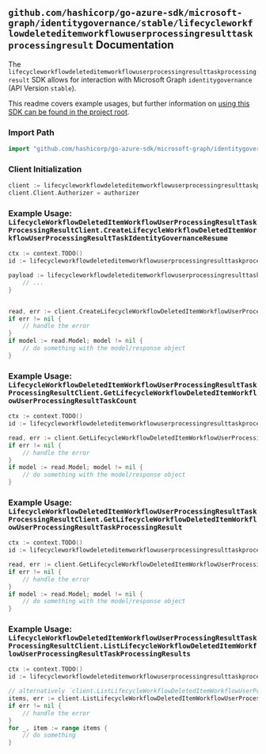 
## `github.com/hashicorp/go-azure-sdk/microsoft-graph/identitygovernance/stable/lifecycleworkflowdeleteditemworkflowuserprocessingresulttaskprocessingresult` Documentation

The `lifecycleworkflowdeleteditemworkflowuserprocessingresulttaskprocessingresult` SDK allows for interaction with Microsoft Graph `identitygovernance` (API Version `stable`).

This readme covers example usages, but further information on [using this SDK can be found in the project root](https://github.com/hashicorp/go-azure-sdk/tree/main/docs).

### Import Path

```go
import "github.com/hashicorp/go-azure-sdk/microsoft-graph/identitygovernance/stable/lifecycleworkflowdeleteditemworkflowuserprocessingresulttaskprocessingresult"
```


### Client Initialization

```go
client := lifecycleworkflowdeleteditemworkflowuserprocessingresulttaskprocessingresult.NewLifecycleWorkflowDeletedItemWorkflowUserProcessingResultTaskProcessingResultClientWithBaseURI("https://graph.microsoft.com")
client.Client.Authorizer = authorizer
```


### Example Usage: `LifecycleWorkflowDeletedItemWorkflowUserProcessingResultTaskProcessingResultClient.CreateLifecycleWorkflowDeletedItemWorkflowUserProcessingResultTaskIdentityGovernanceResume`

```go
ctx := context.TODO()
id := lifecycleworkflowdeleteditemworkflowuserprocessingresulttaskprocessingresult.NewIdentityGovernanceLifecycleWorkflowDeletedItemWorkflowIdUserProcessingResultIdTaskProcessingResultID("workflowId", "userProcessingResultId", "taskProcessingResultId")

payload := lifecycleworkflowdeleteditemworkflowuserprocessingresulttaskprocessingresult.CreateLifecycleWorkflowDeletedItemWorkflowUserProcessingResultTaskIdentityGovernanceResumeRequest{
	// ...
}


read, err := client.CreateLifecycleWorkflowDeletedItemWorkflowUserProcessingResultTaskIdentityGovernanceResume(ctx, id, payload, lifecycleworkflowdeleteditemworkflowuserprocessingresulttaskprocessingresult.DefaultCreateLifecycleWorkflowDeletedItemWorkflowUserProcessingResultTaskIdentityGovernanceResumeOperationOptions())
if err != nil {
	// handle the error
}
if model := read.Model; model != nil {
	// do something with the model/response object
}
```


### Example Usage: `LifecycleWorkflowDeletedItemWorkflowUserProcessingResultTaskProcessingResultClient.GetLifecycleWorkflowDeletedItemWorkflowUserProcessingResultTaskCount`

```go
ctx := context.TODO()
id := lifecycleworkflowdeleteditemworkflowuserprocessingresulttaskprocessingresult.NewIdentityGovernanceLifecycleWorkflowDeletedItemWorkflowIdUserProcessingResultID("workflowId", "userProcessingResultId")

read, err := client.GetLifecycleWorkflowDeletedItemWorkflowUserProcessingResultTaskCount(ctx, id, lifecycleworkflowdeleteditemworkflowuserprocessingresulttaskprocessingresult.DefaultGetLifecycleWorkflowDeletedItemWorkflowUserProcessingResultTaskCountOperationOptions())
if err != nil {
	// handle the error
}
if model := read.Model; model != nil {
	// do something with the model/response object
}
```


### Example Usage: `LifecycleWorkflowDeletedItemWorkflowUserProcessingResultTaskProcessingResultClient.GetLifecycleWorkflowDeletedItemWorkflowUserProcessingResultTaskProcessingResult`

```go
ctx := context.TODO()
id := lifecycleworkflowdeleteditemworkflowuserprocessingresulttaskprocessingresult.NewIdentityGovernanceLifecycleWorkflowDeletedItemWorkflowIdUserProcessingResultIdTaskProcessingResultID("workflowId", "userProcessingResultId", "taskProcessingResultId")

read, err := client.GetLifecycleWorkflowDeletedItemWorkflowUserProcessingResultTaskProcessingResult(ctx, id, lifecycleworkflowdeleteditemworkflowuserprocessingresulttaskprocessingresult.DefaultGetLifecycleWorkflowDeletedItemWorkflowUserProcessingResultTaskProcessingResultOperationOptions())
if err != nil {
	// handle the error
}
if model := read.Model; model != nil {
	// do something with the model/response object
}
```


### Example Usage: `LifecycleWorkflowDeletedItemWorkflowUserProcessingResultTaskProcessingResultClient.ListLifecycleWorkflowDeletedItemWorkflowUserProcessingResultTaskProcessingResults`

```go
ctx := context.TODO()
id := lifecycleworkflowdeleteditemworkflowuserprocessingresulttaskprocessingresult.NewIdentityGovernanceLifecycleWorkflowDeletedItemWorkflowIdUserProcessingResultID("workflowId", "userProcessingResultId")

// alternatively `client.ListLifecycleWorkflowDeletedItemWorkflowUserProcessingResultTaskProcessingResults(ctx, id, lifecycleworkflowdeleteditemworkflowuserprocessingresulttaskprocessingresult.DefaultListLifecycleWorkflowDeletedItemWorkflowUserProcessingResultTaskProcessingResultsOperationOptions())` can be used to do batched pagination
items, err := client.ListLifecycleWorkflowDeletedItemWorkflowUserProcessingResultTaskProcessingResultsComplete(ctx, id, lifecycleworkflowdeleteditemworkflowuserprocessingresulttaskprocessingresult.DefaultListLifecycleWorkflowDeletedItemWorkflowUserProcessingResultTaskProcessingResultsOperationOptions())
if err != nil {
	// handle the error
}
for _, item := range items {
	// do something
}
```
